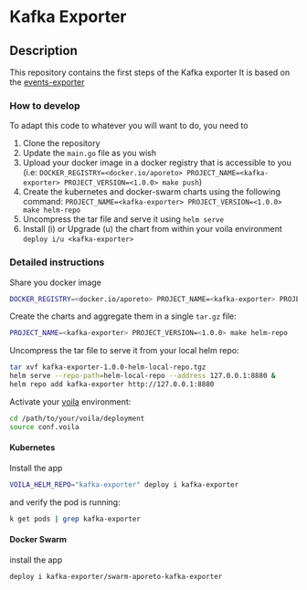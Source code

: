 # Kafka Exporter

## Description

This repository contains the first steps of the Kafka exporter
It is based on the [events-exporter](https://github.com/aporeto-inc/events-exporter)

### How to develop

To adapt this code to whatever you will want to do, you need to

1. Clone the repository
2. Update the `main.go` file as you wish
3. Upload your docker image in a docker registry that is accessible to you (i.e: `DOCKER_REGISTRY=<docker.io/aporeto> PROJECT_NAME=<kafka-exporter> PROJECT_VERSION=<1.0.0> make push`)
4. Create the kubernetes and docker-swarm charts using the following command: `PROJECT_NAME=<kafka-exporter> PROJECT_VERSION=<1.0.0> make helm-repo`
5. Uncompress the tar file and serve it using `helm serve`
6. Install (i) or Upgrade (u) the chart from within your voila environment `deploy i/u <kafka-exporter>`

### Detailed instructions

Share you docker image

``` bash
DOCKER_REGISTRY=<docker.io/aporeto> PROJECT_NAME=<kafka-exporter> PROJECT_VERSION=<1.0.0> make push
```

Create the charts and aggregate them in a single `tar.gz` file:

``` bash
PROJECT_NAME=<kafka-exporter> PROJECT_VERSION=<1.0.0> make helm-repo
```

Uncompress the tar file to serve it from your local helm repo:

``` bash
tar xvf kafka-exporter-1.0.0-helm-local-repo.tgz
helm serve --repo-path=helm-local-repo --address 127.0.0.1:8880 &
helm repo add kafka-exporter http://127.0.0.1:8880
```

Activate your [voila](https://docs.console.aporeto.com/docs/install/what-is-voila/) environment:

``` bash
cd /path/to/your/voila/deployment
source conf.voila
```

#### Kubernetes

Install the app

``` bash
VOILA_HELM_REPO="kafka-exporter" deploy i kafka-exporter
```

and verify the pod is running:

``` bash
k get pods | grep kafka-exporter
```

#### Docker Swarm

install the app

``` bash
deploy i kafka-exporter/swarm-aporeto-kafka-exporter
```
